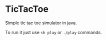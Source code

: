 TicTacToe
=========

Simple tic tac toe simulator in java.

To run it just use `sh play` or `./play` commands.

